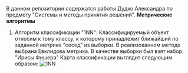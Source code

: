В данном репозитории содержатся работы Дудко Александра по предмету "Системы и методы принятия решений".
<b>Метрические алгоритмы</b>
1. Алгоритм классификации "1NN":
    Классифицируемый объект относим к тому классу, к которому принадлежит ближайший по заданной метрике "сосед" из выборки.
    В реализованном методе выбрана Евклидова метрика.
    В качестве выборки был взят набор "Ирисы Фишера"
    Карта классификации выглядит следующим образом:
    ![1NN](https://github.com/SimfikDuke/Rprojects/blob/master/MetricalAlgorithms/1NN.png)